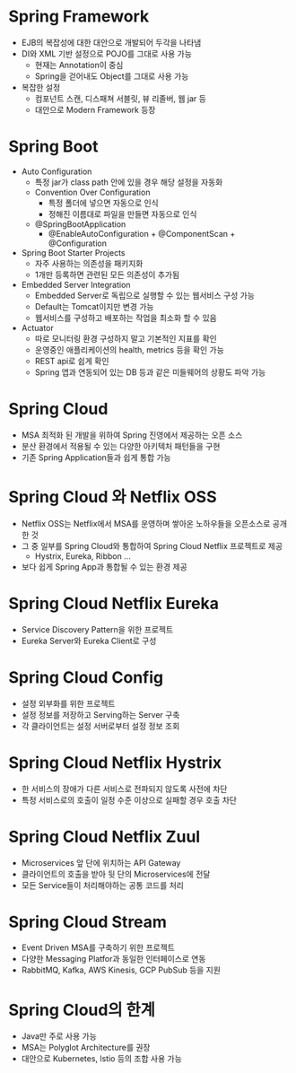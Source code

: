 # Spring Framework
- EJB의 복잡성에 대한 대안으로 개발되어 두각을 나타냄
- DI와 XML 기반 설정으로 POJO를 그대로 사용 가능
	- 현재는 Annotation이 중심
	- Spring을 걷어내도 Object를 그대로 사용 가능
- 복잡한 설정
	- 컴포넌트 스캔, 디스패쳐 서블릿, 뷰 리졸버, 웹 jar 등
	- 대안으로 Modern Framework 등장
# Spring Boot
- Auto Configuration
	- 특정 jar가 class path 안에 있을 경우 해당 설정을 자동화
	- Convention Over Configuration
		- 특정 폴더에 넣으면 자동으로 인식
		- 정해진 이름대로 파일을 만들면 자동으로 인식
	- @SpringBootApplication
		- @EnableAutoConfiguration + @ComponentScan + @Configuration
- Spring Boot Starter Projects
	- 자주 사용하는 의존성을 패키지화
	- 1개만 등록하면 관련된 모든 의존성이 추가됨
- Embedded Server Integration
	- Embedded Server로 독립으로 실행할 수 있는 웹서비스 구성 가능
	- Default는 Tomcat이지만 변경 가능
	- 웹서비스를 구성하고 배포하는 작업을 최소화 할 수 있음
- Actuator
	- 따로 모니터링 환경 구성하지 말고 기본적인 지표를 확인
	- 운영중인 애플리케이션의 health, metrics 등을 확인 가능
	- REST api로 쉽게 확인
	- Spring 앱과 연동되어 있는 DB 등과 같은 미들웨어의 상황도 파악 가능
# Spring Cloud
- MSA 최적화 된 개발을 위하여 Spring 진영에서 제공하는 오픈 소스
- 분산 환경에서 적용될 수 있는 다양한 아키텍처 패턴들을 구현
- 기존 Spring Application들과 쉽게 통합 가능
# Spring Cloud 와 Netflix OSS
- Netflix OSS는 Netflix에서 MSA를 운영하며 쌓아온 노하우들을 오픈소스로 공개한 것
- 그 중 일부를 Spring Cloud와 통합하여 Spring Cloud Netflix 프로젝트로 제공
	- Hystrix, Eureka, Ribbon ...
- 보다 쉽게 Spring App과 통합될 수 있는 환경 제공
# Spring Cloud Netflix Eureka
- Service Discovery Pattern을 위한 프로젝트
- Eureka Server와 Eureka Client로 구성
# Spring Cloud Config
- 설정 외부화를 위한 프로젝트
- 설정 정보를 저장하고 Serving하는 Server 구축
- 각 클라이언트는 설정 서버로부터 설정 정보 조회
# Spring Cloud Netflix Hystrix
- 한 서비스의 장애가 다른 서비스로 전파되지 않도록 사전에 차단
- 특정 서비스로의 호출이 일정 수준 이상으로 실패할 경우 호출 차단
# Spring Cloud Netflix Zuul
- Microservices 앞 단에 위치하는 API Gateway
- 클라이언트의 호출을 받아 뒷 단의 Microservices에 전달
- 모든 Service들이 처리해야하는 공통 코드를 처리
# Spring Cloud Stream
- Event Driven MSA를 구축하기 위한 프로젝트
- 다양한 Messaging Platfor과 동일한 인터페이스로 연동
- RabbitMQ, Kafka, AWS Kinesis, GCP PubSub 등을 지원
# Spring Cloud의 한계
- Java만 주로 사용 가능
- MSA는 Polyglot Architecture를 권장
- 대안으로 Kubernetes, lstio 등의 조합 사용 가능